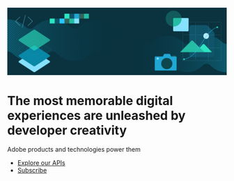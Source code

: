 
[//]: # (Copied from https://github.com/adobe/aio-theme?tab=readme-ov-file#hero-block)

<Hero slots="image, heading, text, buttons" variant="fullwidth" background="rgb(51, 51, 51)" />

![IO banner](../../../assets/hero.png)


# The most memorable digital experiences are unleashed by developer creativity

Adobe products and technologies power them

* [Explore our APIs](https://adobe.io)
* [Subscribe](https://adobe.io)